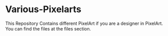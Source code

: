 # Various-Pixelarts

This Repository Contains different PixelArt if you are a designer in PixelArt.
You can find the files at the files section.


